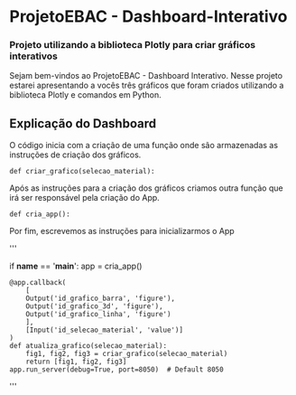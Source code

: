 # ProjetoEBAC - Dashboard-Interativo
### Projeto utilizando a biblioteca Plotly para criar gráficos interativos

Sejam bem-vindos ao ProjetoEBAC - Dashboard Interativo. Nesse projeto estarei apresentando a vocês três gráficos que foram criados utilizando a biblioteca Plotly e comandos em Python.

## Explicação do Dashboard
O código inicia com a criação de uma função onde são armazenadas as instruções de criação dos gráficos.

```
def criar_grafico(selecao_material):
```

Após as instruções para a criação dos gráficos criamos outra função que irá ser responsável pela criação do App.

```
def cria_app():
```

Por fim, escrevemos as instruções para inicializarmos o App

'''

if __name__ == '__main__':
    app = cria_app()

    @app.callback(
        [
        Output('id_grafico_barra', 'figure'),
        Output('id_grafico_3d', 'figure'),
        Output('id_grafico_linha', 'figure')
        ],
        [Input('id_selecao_material', 'value')]
    )
    def atualiza_grafico(selecao_material):
        fig1, fig2, fig3 = criar_grafico(selecao_material)
        return [fig1, fig2, fig3]
    app.run_server(debug=True, port=8050)  # Default 8050
    
'''
